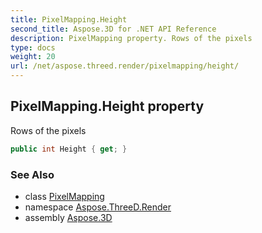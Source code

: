 ```yaml
---
title: PixelMapping.Height
second_title: Aspose.3D for .NET API Reference
description: PixelMapping property. Rows of the pixels
type: docs
weight: 20
url: /net/aspose.threed.render/pixelmapping/height/
---
```

## PixelMapping.Height property

Rows of the pixels

```csharp
public int Height { get; }
```

### See Also

* class [PixelMapping](../)
* namespace [Aspose.ThreeD.Render](../../pixelmapping/)
* assembly [Aspose.3D](../../../)


